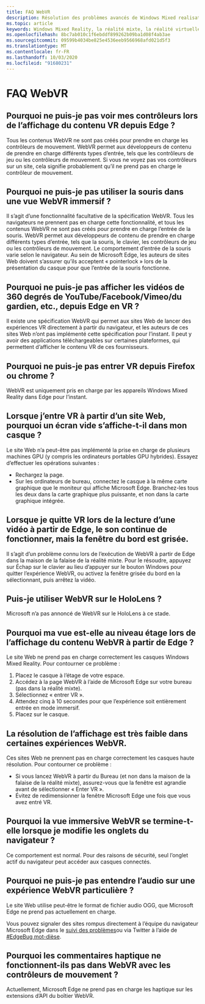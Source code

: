 ```yaml
---
title: FAQ WebVR
description: Résolution des problèmes avancés de Windows Mixed realisation qui va au-delà de notre documentation de support technique standard.
ms.topic: article
keywords: Windows Mixed Reality, la réalité mixte, la réalité virtuelle, VR, MR, dépannage, erreurs, aide, support, WebVR
ms.openlocfilehash: 8bc7ab010c1f6ebddf899262b09ba1d08f4ab3ae
ms.sourcegitcommit: 09599b4034be825e4536eeb9566968afd021d5f3
ms.translationtype: MT
ms.contentlocale: fr-FR
ms.lasthandoff: 10/03/2020
ms.locfileid: "91680231"
---
```

# <a name="webvr-faqs"></a>FAQ WebVR

## <a name="why-cant-i-see-my-controllers-when-viewing-vr-content-from-edge"></a>Pourquoi ne puis-je pas voir mes contrôleurs lors de l’affichage du contenu VR depuis Edge ?

Tous les contenus WebVR ne sont pas créés pour prendre en charge les contrôleurs de mouvement. WebVR permet aux développeurs de contenu de prendre en charge différents types d’entrée, tels que les contrôleurs de jeu ou les contrôleurs de mouvement. Si vous ne voyez pas vos contrôleurs sur un site, cela signifie probablement qu’il ne prend pas en charge le contrôleur de mouvement.

## <a name="why-cant-i-use-the-mouse-in-an-immersive-webvr-view"></a>Pourquoi ne puis-je pas utiliser la souris dans une vue WebVR immersif ?

Il s’agit d’une fonctionnalité facultative de la spécification WebVR. Tous les navigateurs ne prennent pas en charge cette fonctionnalité, et tous les contenus WebVR ne sont pas créés pour prendre en charge l’entrée de la souris. WebVR permet aux développeurs de contenu de prendre en charge différents types d’entrée, tels que la souris, le clavier, les contrôleurs de jeu ou les contrôleurs de mouvement. Le comportement d’entrée de la souris varie selon le navigateur. Au sein de Microsoft Edge, les auteurs de sites Web doivent s’assurer qu’ils acceptent « pointerlock » lors de la présentation du casque pour que l’entrée de la souris fonctionne.

## <a name="why-cant-i-view-360-degree-videos-from-youtubefacebookvimeothe-guardian-etc-from-edge-in-vr"></a>Pourquoi ne puis-je pas afficher les vidéos de 360 degrés de YouTube/Facebook/Vimeo/du gardien, etc., depuis Edge en VR ?

Il existe une spécification WebVR qui permet aux sites Web de lancer des expériences VR directement à partir du navigateur, et les auteurs de ces sites Web n’ont pas implémenté cette spécification pour l’instant. Il peut y avoir des applications téléchargeables sur certaines plateformes, qui permettent d’afficher le contenu VR de ces fournisseurs.

## <a name="why-cant-i-enter-vr-from-firefox-or-chrome"></a>Pourquoi ne puis-je pas entrer VR depuis Firefox ou chrome ?

WebVR est uniquement pris en charge par les appareils Windows Mixed Reality dans Edge pour l’instant.

## <a name="when-i-enter-vr-from-a-website-why-do-i-see-a-blank-screen-in-my-headset"></a>Lorsque j’entre VR à partir d’un site Web, pourquoi un écran vide s’affiche-t-il dans mon casque ?

Le site Web n’a peut-être pas implémenté la prise en charge de plusieurs machines GPU (y compris les ordinateurs portables GPU hybrides). Essayez d’effectuer les opérations suivantes :
* Rechargez la page.
* Sur les ordinateurs de bureau, connectez le casque à la même carte graphique que le moniteur qui affiche Microsoft Edge. Branchez-les tous les deux dans la carte graphique plus puissante, et non dans la carte graphique intégrée.

## <a name="when-i-exit-vr-when-watching-a-video-from-edge-the-sound-continues-playing-but-the-edge-window-is-grayed-out"></a>Lorsque je quitte VR lors de la lecture d’une vidéo à partir de Edge, le son continue de fonctionner, mais la fenêtre du bord est grisée.

Il s’agit d’un problème connu lors de l’exécution de WebVR à partir de Edge dans la maison de la falaise de la réalité mixte. Pour le résoudre, appuyez sur Échap sur le clavier au lieu d’appuyer sur le bouton Windows pour quitter l’expérience WebVR, ou activez la fenêtre grisée du bord en la sélectionnant, puis arrêtez la vidéo.

## <a name="can-i-use-webvr-on-the-hololens"></a>Puis-je utiliser WebVR sur le HoloLens ?

Microsoft n’a pas annoncé de WebVR sur le HoloLens à ce stade.

## <a name="why-is-my-view-at-floor-level-when-viewing-webvr-content-from-edge"></a>Pourquoi ma vue est-elle au niveau étage lors de l’affichage du contenu WebVR à partir de Edge ?

Le site Web ne prend pas en charge correctement les casques Windows Mixed Reality. Pour contourner ce problème :
1. Placez le casque à l’étage de votre espace.
2. Accédez à la page WebVR à l’aide de Microsoft Edge sur votre bureau (pas dans la réalité mixte).
3. Sélectionnez « entrer VR ».
4. Attendez cinq à 10 secondes pour que l’expérience soit entièrement entrée en mode immersif.
5. Placez sur le casque.

## <a name="the-display-is-very-low-resolution-in-some-webvr-experiences"></a>La résolution de l’affichage est très faible dans certaines expériences WebVR.

Ces sites Web ne prennent pas en charge correctement les casques haute résolution. Pour contourner ce problème :
* Si vous lancez WebVR à partir du Bureau (et non dans la maison de la falaise de la réalité mixte), assurez-vous que la fenêtre est agrandie avant de sélectionner « Enter VR ».
* Évitez de redimensionner la fenêtre Microsoft Edge une fois que vous avez entré VR.

## <a name="why-does-the-webvr-immersive-view-exit-when-i-change-browser-tabs"></a>Pourquoi la vue immersive WebVR se termine-t-elle lorsque je modifie les onglets du navigateur ?

Ce comportement est normal. Pour des raisons de sécurité, seul l’onglet actif du navigateur peut accéder aux casques connectés.

## <a name="why-cant-i-hear-audio-on-a-particular-webvr-experience"></a>Pourquoi ne puis-je pas entendre l’audio sur une expérience WebVR particulière ?

Le site Web utilise peut-être le format de fichier audio OGG, que Microsoft Edge ne prend pas actuellement en charge.

Vous pouvez signaler des sites rompus directement à l’équipe du navigateur Microsoft Edge dans le [suivi des problèmes](https://developer.microsoft.com/en-us/microsoft-edge/platform/issues/)ou via Twitter à l’aide de [#EdgeBug mot-dièse](https://blogs.windows.com/msedgedev/2016/08/11/edgebug-twitter/).

## <a name="why-does-haptic-feedback-not-work-in-webvr-with-motion-controllers"></a>Pourquoi les commentaires haptique ne fonctionnent-ils pas dans WebVR avec les contrôleurs de mouvement ?

Actuellement, Microsoft Edge ne prend pas en charge les haptique sur les extensions d’API du boîtier WebVR.

